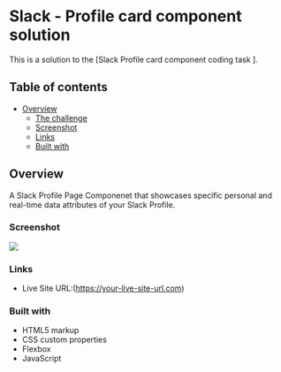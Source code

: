 # Slack - Profile card component solution

This is a solution to the [Slack Profile card component coding task ].

## Table of contents

- [Overview](#overview)
  - [The challenge](#the-challenge)
  - [Screenshot](#screenshot)
  - [Links](#links)
  - [Built with](#built-with)


## Overview
A Slack Profile Page Componenet that showcases specific personal and real-time data attributes of your Slack Profile.

### Screenshot

![](./screenshot.jpg)


### Links

- Live Site URL:(https://your-live-site-url.com)


### Built with

- HTML5 markup
- CSS custom properties
- Flexbox
- JavaScript

